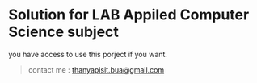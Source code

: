 # Solution for LAB Appiled Computer Science subject

you have access to use this porject if you want.

>contact me : thanyapisit.bua@gmail.com
